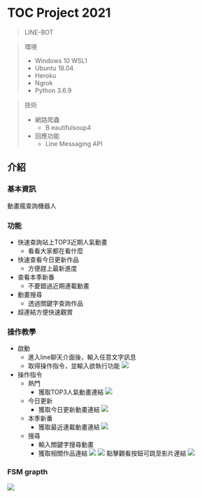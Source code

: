 # TOC Project 2021
> LINE-BOT

> 環境
>   - Windows 10 WSL1
>   - Ubuntu 18.04
>   - Heroku
>   - Ngrok
>   - Python 3.6.9

> 技術
>   - 網路爬蟲
>     - B eautifulsoup4
>   - 回應功能
>     - Line Messaging API
## 介紹
### 基本資訊

動畫瘋查詢機器人

### 功能
- 快速查詢站上TOP3近期人氣動畫
  - 看看大家都在看什麼
- 快速查看今日更新作品
  - 方便趕上最新進度
- 查看本季新番
  - 不要錯過近期連載動畫
- 動畫搜尋
  - 透過關鍵字查詢作品
- 超連結方便快速觀賞
  
### 操作教學
- 啟動
  - 進入line聊天介面後，輸入任意文字訊息
  - 取得操作指令，並輸入欲執行功能
  ![](https://i.imgur.com/MaxErXZ.jpg)
- 操作指令
  - 熱門
    - 獲取TOP3人氣動畫連結
    ![](https://i.imgur.com/FExKQuV.jpg)
  - 今日更新
    - 獲取今日更新動畫連結
    ![](https://i.imgur.com/QMBn80W.jpg)
  - 本季新番
    - 獲取最近連載動畫連結
    ![](https://i.imgur.com/UQZY94n.jpg)
  - 搜尋
    - 輸入關鍵字搜尋動畫
    - 獲取相關作品連結
    ![](https://i.imgur.com/4v76Frr.jpg)
    ![](https://i.imgur.com/XlP2SwE.jpg)
  點擊觀看按鈕可跳至影片連結
  ![](https://i.imgur.com/uDzTRSx.jpg)
### FSM grapth
![](https://i.imgur.com/nf5HLi1.png)
  






